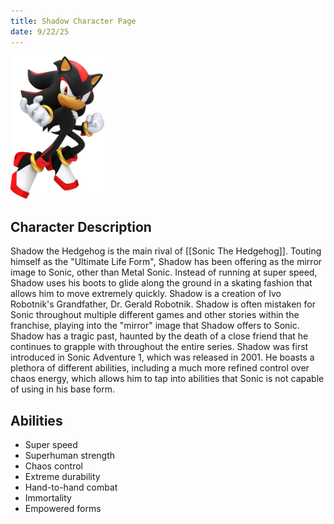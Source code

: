 ```yaml
---
title: Shadow Character Page
date: 9/22/25
---
```


<img src="SHADOWMAIN.jpg" width="150">

## Character Description

Shadow the Hedgehog is the main rival of [[Sonic The Hedgehog]]. Touting himself as the "Ultimate Life Form", Shadow has been offering as the mirror image to Sonic, other than Metal Sonic. Instead of running at super speed, Shadow uses his boots to glide along the ground in a skating fashion that allows him to move extremely quickly. Shadow is a creation of Ivo Robotnik's Grandfather, Dr. Gerald Robotnik. Shadow is often mistaken for Sonic throughout multiple different games and other stories within the franchise, playing into the "mirror" image that Shadow offers to Sonic. Shadow has a tragic past, haunted by the death of a close friend that he continues to grapple with throughout the entire series. Shadow was first introduced in Sonic Adventure 1, which was released in 2001. He boasts a plethora of different abilities, including a much more refined control over chaos energy, which allows him to tap into abilities that Sonic is not capable of using in his base form.

## Abilities

- Super speed
- Superhuman strength
- Chaos control
- Extreme durability
- Hand-to-hand combat
- Immortality
- Empowered forms
